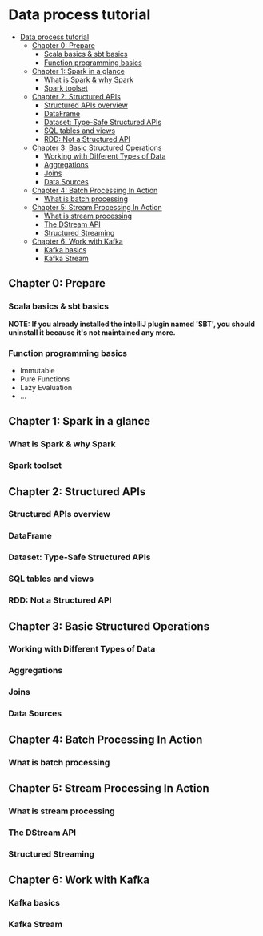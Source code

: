 # Data process tutorial

<!-- TOC -->

- [Data process tutorial](#data-process-tutorial)
    - [Chapter 0: Prepare](#chapter-0-prepare)
        - [Scala basics & sbt basics](#scala-basics--sbt-basics)
        - [Function programming basics](#function-programming-basics)
    - [Chapter 1: Spark in a glance](#chapter-1-spark-in-a-glance)
        - [What is Spark & why Spark](#what-is-spark--why-spark)
        - [Spark toolset](#spark-toolset)
    - [Chapter 2: Structured APIs](#chapter-2-structured-apis)
        - [Structured APIs overview](#structured-apis-overview)
        - [DataFrame](#dataframe)
        - [Dataset: Type-Safe Structured APIs](#dataset-type-safe-structured-apis)
        - [SQL tables and views](#sql-tables-and-views)
        - [RDD: Not a Structured API](#rdd-not-a-structured-api)
    - [Chapter 3: Basic Structured Operations](#chapter-3-basic-structured-operations)
        - [Working with Different Types of Data](#working-with-different-types-of-data)
        - [Aggregations](#aggregations)
        - [Joins](#joins)
        - [Data Sources](#data-sources)
    - [Chapter 4: Batch Processing In Action](#chapter-4-batch-processing-in-action)
        - [What is batch processing](#what-is-batch-processing)
    - [Chapter 5: Stream Processing In Action](#chapter-5-stream-processing-in-action)
        - [What is stream processing](#what-is-stream-processing)
        - [The DStream API](#the-dstream-api)
        - [Structured Streaming](#structured-streaming)
    - [Chapter 6: Work with Kafka](#chapter-6-work-with-kafka)
        - [Kafka basics](#kafka-basics)
        - [Kafka Stream](#kafka-stream)

<!-- /TOC -->

## Chapter 0: Prepare

### Scala basics & sbt basics

**NOTE: If you already installed the intelliJ plugin named 'SBT', you should uninstall it because it's not maintained any more.**

### Function programming basics

* Immutable
* Pure Functions
* Lazy Evaluation
* ...

## Chapter 1: Spark in a glance

### What is Spark & why Spark

### Spark toolset

## Chapter 2: Structured APIs

### Structured APIs overview

### DataFrame

### Dataset: Type-Safe Structured APIs

### SQL tables and views

### RDD: Not a Structured API

## Chapter 3: Basic Structured Operations

### Working with Different Types of Data

### Aggregations

### Joins

### Data Sources

## Chapter 4: Batch Processing In Action

### What is batch processing

## Chapter 5: Stream Processing In Action

### What is stream processing

### The DStream API

### Structured Streaming

## Chapter 6: Work with Kafka

### Kafka basics

### Kafka Stream
